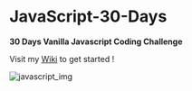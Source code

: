 # JavaScript-30-Days
<strong>30 Days Vanilla Javascript Coding Challenge</strong>

Visit my <a href="https://github.com/HaiveroV/JavaScript-30-Days/wiki">Wiki</a>  to get started !

<img src="https://media.wired.com/photos/5b9c274a9c21992d8a957096/master/pass/How%20did%20JavaScript%20Development%20Get%20So%20Complicated.jpg" alt="javascript_img">


